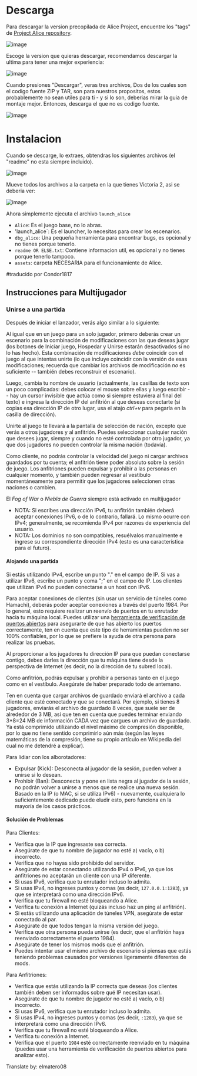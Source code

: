 # Descarga

Para descargar la version precopilada de Alice Project, encuentre los "tags" de [Project Alice repository](https://github.com/schombert/Project-Alice).

![image](https://github.com/schombert/Project-Alice/assets/39974089/0d393492-0471-44b2-b222-4efe6ed57c92)

Escoge la version que quieras descargar, recomendamos descargar la ultima para tener una mejor experiencia:

![image](https://github.com/schombert/Project-Alice/assets/39974089/4f179bf2-773b-4b2c-84f1-142cde855918)

Cuando presiones "Descargar", veras tres archivos, Dos de los cuales son el codigo fuente ZIP y TAR, son para nuestros propositos, estos probablemente no sean utiles para ti - y si lo son, deberias mirar la guia de montaje mejor. Entonces, descarga el que no es codigo fuente.

![image](https://github.com/schombert/Project-Alice/assets/39974089/a32e10a5-8caf-4c0c-8aab-b141736a41e3)

# Instalacion

Cuando se descarge, lo extraes, obtendras los siguientes archivos (el "readme" no esta siempre incluido).

![image](https://github.com/schombert/Project-Alice/assets/39974089/d669abdd-647a-4417-ac8a-2a5c9c6e6fec)

Mueve todos los archivos a la carpeta en la que tienes Victoria 2, asi se deberia ver:

![image](https://github.com/schombert/Project-Alice/assets/39974089/3dd79391-999b-410e-8bd1-020437d34b89)

Ahora simplemente ejecuta el archivo `launch_alice`

- `Alice`: Es el juego base, no lo abras.
- 'launch_alice`: Es el launcher, lo necesitas para crear los escenarios.
- `dbg_alice`: Una pequeña herramienta para encontrar bugs, es opcional y no tienes porque tenerlo.
- `readme OR ELSE.txt`: Contiene informacion util, es opcional y no tienes porque tenerlo tampoco.
- `assets`: carpeta NECESARIA para el funcionamiente de Alice.

#traducido por Condor1817

## Instrucciones para Multijugador

### Unirse a una partida

Después de iniciar el lanzador, verás algo similar a lo siguiente:

Al igual que en un juego para un solo jugador, primero deberás crear un escenario para la combinación de modificaciones con las que deseas jugar (los botones de Iniciar juego, Hospedar y Unirse estarán desactivados si no lo has hecho). Esta combinación de modificaciones *debe* coincidir con el juego al que intentas unirte (lo que incluye coincidir con la versión de esas modificaciones; recuerda que cambiar los archivos de modificación *no* es suficiente -- también debes reconstruir el escenario).

Luego, cambia tu nombre de usuario (actualmente, las casillas de texto son un poco complicadas: debes colocar el mouse sobre ellas y luego escribir -- hay un cursor invisible que actúa como si siempre estuviera al final del texto) e ingresa la dirección IP del anfitrión al que deseas conectarte (si copias esa dirección IP de otro lugar, usa el atajo *ctrl+v* para pegarla en la casilla de dirección).

Unirte al juego te llevará a la pantalla de selección de nación, excepto que verás a otros jugadores y al anfitrión. Puedes seleccionar cualquier nación que desees jugar, siempre y cuando no esté controlada por otro jugador, ya que dos jugadores no pueden controlar la misma nación (todavía).

Como cliente, no podrás controlar la velocidad del juego ni cargar archivos guardados por tu cuenta; el anfitrión tiene poder absoluto sobre la sesión de juego. Los anfitriones pueden expulsar y prohibir a las personas en cualquier momento, y también pueden regresar al vestíbulo momentáneamente para permitir que los jugadores seleccionen otras naciones o cambien.

El *Fog of War* o *Niebla de Guerra* siempre está activado en multijugador

- NOTA: Si escribes una dirección IPv6, tu anfitrión también deberá aceptar conexiones IPv6, o de lo contrario, fallará. Lo mismo ocurre con IPv4; generalmente, se recomienda IPv4 por razones de experiencia del usuario.
- NOTA: Los dominios no son compatibles, resuélvalos manualmente e ingrese su correspondiente dirección IPv4 (esto es una característica para el futuro).

#### Alojando una partida

Si estás utilizando IPv4, escribe un punto "." en el campo de IP. Si vas a utilizar IPv6, escribe un punto y coma ";" en el campo de IP. Los clientes que utilizan IPv4 no pueden conectarse a un host con IPv6.

Para aceptar conexiones de clientes (sin usar un servicio de túneles como Hamachi), deberás poder aceptar conexiones a través del puerto 1984. Por lo general, esto requiere realizar un reenvío de puertos en tu enrutador hacia tu máquina local. Puedes utilizar una [herramienta de verificación de puertos abiertos](https://www.yougetsignal.com/tools/open-ports/) para asegurarte de que has abierto los puertos correctamente, ten en cuenta que este tipo de herramientas pueden no ser 100% confiables, por lo que se prefiere la ayuda de otra persona para realizar las pruebas.

Al proporcionar a los jugadores tu dirección IP para que puedan conectarse contigo, debes darles la dirección que tu máquina tiene desde la perspectiva de Internet (es decir, no la dirección de tu subred local).

Como anfitrión, podrás expulsar y prohibir a personas tanto en el juego como en el vestíbulo. Asegúrate de haber preparado todo de antemano.

Ten en cuenta que cargar archivos de guardado enviará el archivo a cada cliente que esté conectado y que se conectará. Por ejemplo, si tienes 8 jugadores, enviarás el archivo de guardado 8 veces, que suele ser de alrededor de 3 MB, así que ten en cuenta que puedes terminar enviando 3*8=24 MB de información CADA vez que cargues un archivo de guardado. Ya está comprimido utilizando el nivel máximo de compresión disponible, por lo que no tiene sentido comprimirlo aún más (según las leyes matemáticas de la compresión, tiene su propio artículo en Wikipedia del cual no me detendré a explicar).

Para lidiar con los alborotadores:
- Expulsar (Kick): Desconecta al jugador de la sesión, pueden volver a unirse si lo desean.
- Prohibir (Ban): Desconecta y pone en lista negra al jugador de la sesión, no podrán volver a unirse a menos que se realice una nueva sesión. Basado en la IP (o MAC, si se utiliza IPv6) - nuevamente, cualquiera lo suficientemente dedicado puede eludir esto, pero funciona en la mayoría de los casos prácticos.

#### Solución de Problemas

Para Clientes:
- Verifica que la IP que ingresaste sea correcta.
- Asegúrate de que tu nombre de jugador no esté a) vacío, o b) incorrecto.
- Verifica que no hayas sido prohibido del servidor.
- Asegúrate de estar conectando utilizando IPv4 o IPv6, ya que los anfitriones no aceptarán un cliente con una IP diferente.
- Si usas IPv6, verifica que tu enrutador incluso lo admita.
- Si usas IPv4, no ingreses puntos y comas (es decir, `127.0.0.1:1283`), ya que se interpretará como una dirección IPv6.
- Verifica que tu firewall no esté bloqueando a Alice.
- Verifica tu conexión a Internet (quizás incluso haz un ping al anfitrión).
- Si estás utilizando una aplicación de túneles VPN, asegúrate de estar conectado al par.
- Asegúrate de que todos tengan la misma versión del juego.
- Verifica que otra persona pueda unirse (es decir, que el anfitrión haya reenviado correctamente el puerto 1984).
- Asegúrate de tener los mismos mods que el anfitrión.
- Puedes intentar usar el mismo archivo de escenario si piensas que estás teniendo problemas causados por versiones ligeramente diferentes de mods.

Para Anfitriones:
- Verifica que estás utilizando la IP correcta que deseas (los clientes también deben ser informados sobre qué IP necesitan usar).
- Asegúrate de que tu nombre de jugador no esté a) vacío, o b) incorrecto.
- Si usas IPv6, verifica que tu enrutador incluso lo admita.
- Si usas IPv4, no ingreses puntos y comas (es decir, `:1283`), ya que se interpretará como una dirección IPv6.
- Verifica que tu firewall no esté bloqueando a Alice.
- Verifica tu conexión a Internet.
- Verifica que el puerto `1984` esté correctamente reenviado en tu máquina (puedes usar una herramienta de verificación de puertos abiertos para analizar esto).

Translate by: elmatero08
